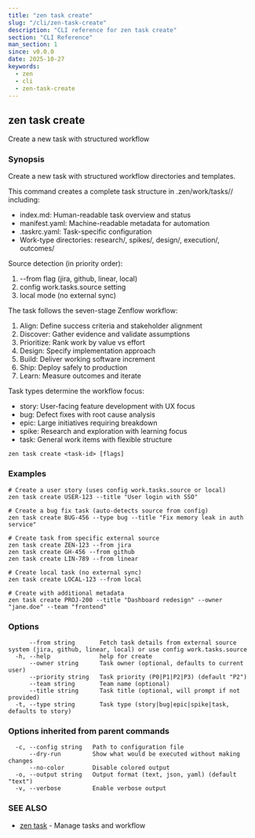 ```yaml
---
title: "zen task create"
slug: "/cli/zen-task-create"
description: "CLI reference for zen task create"
section: "CLI Reference"
man_section: 1
since: v0.0.0
date: 2025-10-27
keywords:
  - zen
  - cli
  - zen-task-create
---
```


## zen task create

Create a new task with structured workflow

### Synopsis

Create a new task with structured workflow directories and templates.

This command creates a complete task structure in .zen/work/tasks/<task-id>/ including:
- index.md: Human-readable task overview and status
- manifest.yaml: Machine-readable metadata for automation
- .taskrc.yaml: Task-specific configuration
- Work-type directories: research/, spikes/, design/, execution/, outcomes/

Source detection (in priority order):
1. --from flag (jira, github, linear, local)
2. config work.tasks.source setting
3. local mode (no external sync)

The task follows the seven-stage Zenflow workflow:
1. Align: Define success criteria and stakeholder alignment
2. Discover: Gather evidence and validate assumptions
3. Prioritize: Rank work by value vs effort
4. Design: Specify implementation approach
5. Build: Deliver working software increment
6. Ship: Deploy safely to production
7. Learn: Measure outcomes and iterate

Task types determine the workflow focus:
- story: User-facing feature development with UX focus
- bug: Defect fixes with root cause analysis
- epic: Large initiatives requiring breakdown
- spike: Research and exploration with learning focus
- task: General work items with flexible structure

```
zen task create <task-id> [flags]
```

### Examples

```
# Create a user story (uses config work.tasks.source or local)
zen task create USER-123 --title "User login with SSO"

# Create a bug fix task (auto-detects source from config)
zen task create BUG-456 --type bug --title "Fix memory leak in auth service"

# Create task from specific external source
zen task create ZEN-123 --from jira
zen task create GH-456 --from github
zen task create LIN-789 --from linear

# Create local task (no external sync)
zen task create LOCAL-123 --from local

# Create with additional metadata
zen task create PROJ-200 --title "Dashboard redesign" --owner "jane.doe" --team "frontend"

```

### Options

```
      --from string       Fetch task details from external source system (jira, github, linear, local) or use config work.tasks.source
  -h, --help              help for create
      --owner string      Task owner (optional, defaults to current user)
      --priority string   Task priority (P0|P1|P2|P3) (default "P2")
      --team string       Team name (optional)
      --title string      Task title (optional, will prompt if not provided)
  -t, --type string       Task type (story|bug|epic|spike|task, defaults to story)
```

### Options inherited from parent commands

```
  -c, --config string   Path to configuration file
      --dry-run         Show what would be executed without making changes
      --no-color        Disable colored output
  -o, --output string   Output format (text, json, yaml) (default "text")
  -v, --verbose         Enable verbose output
```

### SEE ALSO

* [zen task](zen-task.md.md)	 - Manage tasks and workflow

